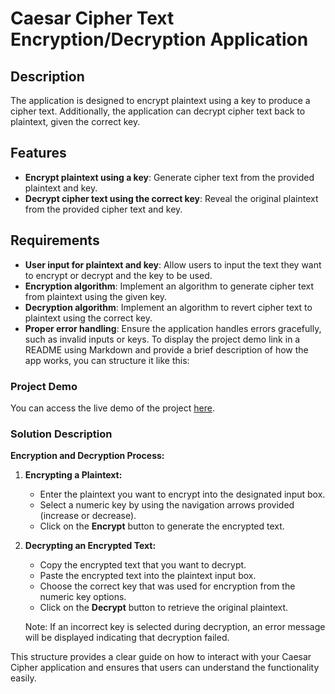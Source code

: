 
# Caesar Cipher Text Encryption/Decryption Application

## Description

The application is designed to encrypt plaintext using a key to produce a cipher text. Additionally, the application can decrypt cipher text back to plaintext, given the correct key.

## Features

- **Encrypt plaintext using a key**: Generate cipher text from the provided plaintext and key.
- **Decrypt cipher text using the correct key**: Reveal the original plaintext from the provided cipher text and key.

## Requirements

- **User input for plaintext and key**: Allow users to input the text they want to encrypt or decrypt and the key to be used.
- **Encryption algorithm**: Implement an algorithm to generate cipher text from plaintext using the given key.
- **Decryption algorithm**: Implement an algorithm to revert cipher text to plaintext using the correct key.
- **Proper error handling**: Ensure the application handles errors gracefully, such as invalid inputs or keys.
To display the project demo link in a README using Markdown and provide a brief description of how the app works, you can structure it like this:

### Project Demo

You can access the live demo of the project [here](https://ceaser-cipher-six.vercel.app/).

### Solution Description

**Encryption and Decryption Process:**

1. **Encrypting a Plaintext:**
   - Enter the plaintext you want to encrypt into the designated input box.
   - Select a numeric key by using the navigation arrows provided (increase or decrease).
   - Click on the **Encrypt** button to generate the encrypted text.

2. **Decrypting an Encrypted Text:**
   - Copy the encrypted text that you want to decrypt.
   - Paste the encrypted text into the plaintext input box.
   - Choose the correct key that was used for encryption from the numeric key options.
   - Click on the **Decrypt** button to retrieve the original plaintext.

   Note: If an incorrect key is selected during decryption, an error message will be displayed indicating that decryption failed.

This structure provides a clear guide on how to interact with your Caesar Cipher application and ensures that users can understand the functionality easily.
